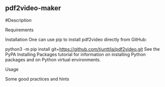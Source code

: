 ## pdf2video-maker

#Description



Requirements

Installation
One can use pip to install pdf2video directly from GitHub:

python3 -m pip install git+https://github.com/tjunttila/pdf2video.git
See the PyPA Installing Packages tutorial for information on installing Python packages and on Python virtual environments.

Usage


Some good practices and hints
